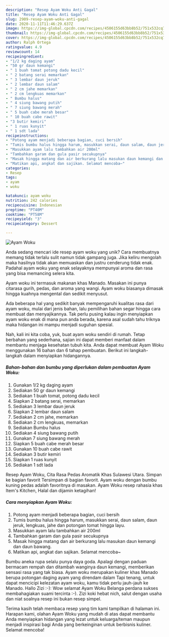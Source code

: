 ```yaml
---
description: "Resep Ayam Woku Anti Gagal"
title: "Resep Ayam Woku Anti Gagal"
slug: 2909-resep-ayam-woku-anti-gagal
date: 2020-11-11T11:46:29.637Z
image: https://img-global.cpcdn.com/recipes/4506155d63bb8b52/751x532cq70/ayam-woku-foto-resep-utama.jpg
thumbnail: https://img-global.cpcdn.com/recipes/4506155d63bb8b52/751x532cq70/ayam-woku-foto-resep-utama.jpg
cover: https://img-global.cpcdn.com/recipes/4506155d63bb8b52/751x532cq70/ayam-woku-foto-resep-utama.jpg
author: Ralph Ortega
ratingvalue: 4.9
reviewcount: 14
recipeingredient:
- "1/2 kg daging ayam"
- "50 gr daun kemangi"
- " 1 buah tomat potong dadu kecil"
- " 2 batang serai memarkan"
- " 3 lembar daun jeruk"
- " 2 lembar daun salam"
- " 2 cm jahe memarkan"
- " 2 cm lengkuas memarkan"
- " Bumbu halus"
- " 4 siung bawang putih"
- " 7 siung bawang merah"
- " 5 buah cabe merah besar"
- " 10 buah cabe rawit"
- "3 butir kemiri"
- " 1 ruas kunyit"
- " 1 sdt lada"
recipeinstructions:
- "Potong ayam menjadi beberapa bagian, cuci bersih"
- "Tumis bumbu halus hingga harum, masukkan serai, daun salam, daun jeruk, lengkuas, jahe dan potongan tomat hingga layu."
- "Masukkan ayam lalu tambahkan air 200ml"
- "Tambahkan garam dan gula pasir secukupnya"
- "Masak hingga matang dan air berkurang lalu masukan daun kemangi dan daun bawang."
- "Matikan api, angkat dan sajikan. Selamat mencoba~"
categories:
- Resep
tags:
- ayam
- woku

katakunci: ayam woku 
nutrition: 242 calories
recipecuisine: Indonesian
preptime: "PT40M"
cooktime: "PT58M"
recipeyield: "3"
recipecategory: Dessert

---
```



![Ayam Woku](https://img-global.cpcdn.com/recipes/4506155d63bb8b52/751x532cq70/ayam-woku-foto-resep-utama.jpg)

Anda sedang mencari ide resep ayam woku yang unik? Cara membuatnya memang tidak terlalu sulit namun tidak gampang juga. Jika keliru mengolah maka hasilnya tidak akan memuaskan dan justru cenderung tidak enak. Padahal ayam woku yang enak selayaknya mempunyai aroma dan rasa yang bisa memancing selera kita.

Ayam woku ini termasuk makanan khas Manado. Masakan ini punya citarasa gurih, pedas, dan aroma yang wangi. Ayam woku biasanya dimasak hingga kuahnya mengental dan sedikit menyusut.

Ada beberapa hal yang sedikit banyak mempengaruhi kualitas rasa dari ayam woku, mulai dari jenis bahan, lalu pemilihan bahan segar hingga cara membuat dan menyajikannya. Tak perlu pusing kalau ingin menyiapkan ayam woku enak di mana pun anda berada, karena asal sudah tahu triknya maka hidangan ini mampu menjadi suguhan spesial.


Nah, kali ini kita coba, yuk, buat ayam woku sendiri di rumah. Tetap berbahan yang sederhana, sajian ini dapat memberi manfaat dalam membantu menjaga kesehatan tubuh kita. Anda dapat membuat Ayam Woku menggunakan 16 bahan dan 6 tahap pembuatan. Berikut ini langkah-langkah dalam menyiapkan hidangannya.

<!--inarticleads1-->

##### Bahan-bahan dan bumbu yang diperlukan dalam pembuatan Ayam Woku:

1. Gunakan 1/2 kg daging ayam
1. Sediakan 50 gr daun kemangi
1. Sediakan  1 buah tomat, potong dadu kecil
1. Siapkan  2 batang serai, memarkan
1. Sediakan  3 lembar daun jeruk
1. Siapkan  2 lembar daun salam
1. Sediakan  2 cm jahe, memarkan
1. Sediakan  2 cm lengkuas, memarkan
1. Sediakan  Bumbu halus
1. Sediakan  4 siung bawang putih
1. Gunakan  7 siung bawang merah
1. Siapkan  5 buah cabe merah besar
1. Gunakan  10 buah cabe rawit
1. Sediakan 3 butir kemiri
1. Siapkan  1 ruas kunyit
1. Sediakan  1 sdt lada


Resep Ayam Woku, Cita Rasa Pedas Aromatik Khas Sulawesi Utara. Simpan ke bagian favorit Tersimpan di bagian favorit. Ayam woku dengan bumbu kuning pedas adalah favoritnya di masakan. Ayam Woku resep rahasia khas Item&#39;s Kitchen, Halal dan dijamin ketagihan! 

<!--inarticleads2-->

##### Cara menyiapkan Ayam Woku:

1. Potong ayam menjadi beberapa bagian, cuci bersih
1. Tumis bumbu halus hingga harum, masukkan serai, daun salam, daun jeruk, lengkuas, jahe dan potongan tomat hingga layu.
1. Masukkan ayam lalu tambahkan air 200ml
1. Tambahkan garam dan gula pasir secukupnya
1. Masak hingga matang dan air berkurang lalu masukan daun kemangi dan daun bawang.
1. Matikan api, angkat dan sajikan. Selamat mencoba~


Bumbu aneka rupa selalu punya daya goda. Apalagi dengan paduan bermacam rempah dan ditambah wanginya daun kemangi, memberikan sensasi rasa yang tak biasa. Ayam woku merupakan kuliner khas Manado berupa potongan daging ayam yang direndam dalam Tapi tenang, untuk dapat mencicipi kelezatan ayam woku, kamu tidak perlu jauh-jauh ke Manado. Hallo Zizi :-): Wow selamat Ayam Woku Belanga perdana sukses membahagiakan suami tercinta :-). Zizi koki hebat nich, salut dengan usaha dan niat soalnya resep ini bukan resep simpel. 

Terima kasih telah membaca resep yang tim kami tampilkan di halaman ini. Harapan kami, olahan Ayam Woku yang mudah di atas dapat membantu Anda menyiapkan hidangan yang lezat untuk keluarga/teman maupun menjadi inspirasi bagi Anda yang berkeinginan untuk berbisnis kuliner. Selamat mencoba!
